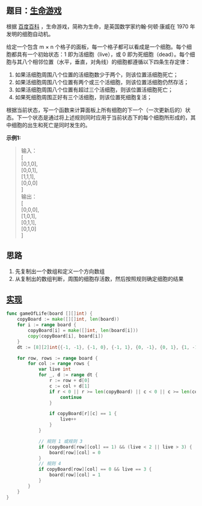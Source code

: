 ## 题目：[生命游戏](https://leetcode-cn.com/problems/game-of-life/)

根据 [百度百科](https://baike.baidu.com/item/%E7%94%9F%E5%91%BD%E6%B8%B8%E6%88%8F/2926434?fr=aladdin) ，生命游戏，简称为生命，是英国数学家约翰·何顿·康威在 1970 年发明的细胞自动机。

给定一个包含 m × n 个格子的面板，每一个格子都可以看成是一个细胞。每个细胞都具有一个初始状态：1 即为活细胞（live），或 0 即为死细胞（dead）。每个细胞与其八个相邻位置（水平，垂直，对角线）的细胞都遵循以下四条生存定律：

1. 如果活细胞周围八个位置的活细胞数少于两个，则该位置活细胞死亡；
2. 如果活细胞周围八个位置有两个或三个活细胞，则该位置活细胞仍然存活；
3. 如果活细胞周围八个位置有超过三个活细胞，则该位置活细胞死亡；
4. 如果死细胞周围正好有三个活细胞，则该位置死细胞复活；  

根据当前状态，写一个函数来计算面板上所有细胞的下一个（一次更新后的）状态。下一个状态是通过将上述规则同时应用于当前状态下的每个细胞所形成的，其中细胞的出生和死亡是同时发生的。

**示例1:**
>输入：   
>[  
>  [0,1,0],  
>  [0,0,1],  
>  [1,1,1],  
>  [0,0,0]  
>]  
>输出：  
>[  
>  [0,0,0],  
>  [1,0,1],  
>  [0,1,1],  
>  [0,1,0]  
>]

## 思路
1. 先复制出一个数组和定义一个方向数组
2. 从复制出的数组判断，周围的细胞存活数，然后按照规则确定细胞的结果

## [实现](https://github.com/mzmuer/leetcode/blob/master/question289/answer_test.go)
```go
func gameOfLife(board [][]int) {
	copyBoard := make([][]int, len(board))
	for i := range board {
		copyBoard[i] = make([]int, len(board[i]))
		copy(copyBoard[i], board[i])
	}
	dt := [8][2]int{{-1, -1}, {-1, 0}, {-1, 1}, {0, -1}, {0, 1}, {1, -1}, {1, 0}, {1, 1}}

	for row, rows := range board {
		for col := range rows {
			var live int
			for _, d := range dt {
				r := row + d[0]
				c := col + d[1]
				if r < 0 || r >= len(copyBoard) || c < 0 || c >= len(copyBoard[0]) {
					continue
				}

				if copyBoard[r][c] == 1 {
					live++
				}
			}

			// 规则 1 或规则 3
			if (copyBoard[row][col] == 1) && (live < 2 || live > 3) {
				board[row][col] = 0
			}
			// 规则 4
			if copyBoard[row][col] == 0 && live == 3 {
				board[row][col] = 1
			}
		}
	}
}
```